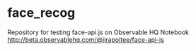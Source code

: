 # face_recog
Repository for testing face-api.js on Observable HQ Notebook
http://beta.observablehq.com/@jirapoltee/face-api-js
